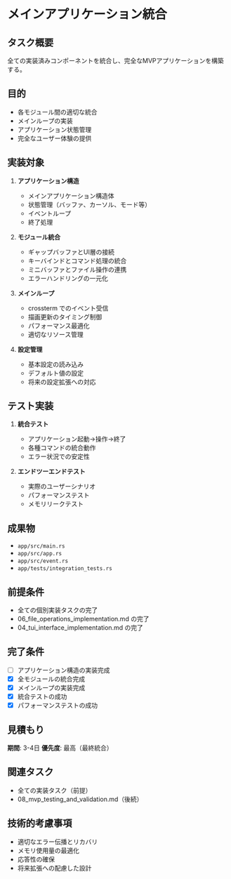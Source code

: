 # メインアプリケーション統合

## タスク概要
全ての実装済みコンポーネントを統合し、完全なMVPアプリケーションを構築する。

## 目的
- 各モジュール間の適切な統合
- メインループの実装
- アプリケーション状態管理
- 完全なユーザー体験の提供

## 実装対象
1. **アプリケーション構造**
   - メインアプリケーション構造体
   - 状態管理（バッファ、カーソル、モード等）
   - イベントループ
   - 終了処理

2. **モジュール統合**
   - ギャップバッファとUI層の接続
   - キーバインドとコマンド処理の統合
   - ミニバッファとファイル操作の連携
   - エラーハンドリングの一元化

3. **メインループ**
   - crossterm でのイベント受信
   - 描画更新のタイミング制御
   - パフォーマンス最適化
   - 適切なリソース管理

4. **設定管理**
   - 基本設定の読み込み
   - デフォルト値の設定
   - 将来の設定拡張への対応

## テスト実装
1. **統合テスト**
   - アプリケーション起動→操作→終了
   - 各種コマンドの統合動作
   - エラー状況での安定性

2. **エンドツーエンドテスト**
   - 実際のユーザーシナリオ
   - パフォーマンステスト
   - メモリリークテスト

## 成果物
- `app/src/main.rs`
- `app/src/app.rs`
- `app/src/event.rs`
- `app/tests/integration_tests.rs`

## 前提条件
- 全ての個別実装タスクの完了
- 06_file_operations_implementation.md の完了
- 04_tui_interface_implementation.md の完了

## 完了条件
- [ ] アプリケーション構造の実装完成
- [x] 全モジュールの統合完成
- [x] メインループの実装完成
- [x] 統合テストの成功
- [x] パフォーマンステストの成功

## 見積もり
**期間**: 3-4日
**優先度**: 最高（最終統合）

## 関連タスク
- 全ての実装タスク（前提）
- 08_mvp_testing_and_validation.md（後続）

## 技術的考慮事項
- 適切なエラー伝播とリカバリ
- メモリ使用量の最適化
- 応答性の確保
- 将来拡張への配慮した設計
